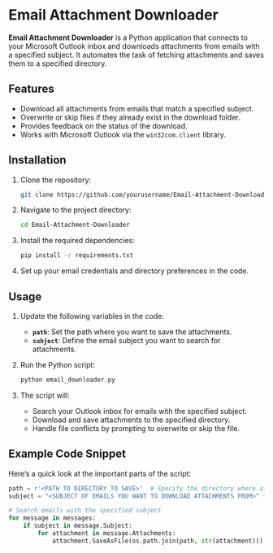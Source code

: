 # Email Attachment Downloader

**Email Attachment Downloader** is a Python application that connects to your Microsoft Outlook inbox and downloads attachments from emails with a specified subject. It automates the task of fetching attachments and saves them to a specified directory.

## Features
- Download all attachments from emails that match a specified subject.
- Overwrite or skip files if they already exist in the download folder.
- Provides feedback on the status of the download.
- Works with Microsoft Outlook via the `win32com.client` library.

## Installation

1. Clone the repository:
    ```bash
    git clone https://github.com/yourusername/Email-Attachment-Downloader.git
    ```

2. Navigate to the project directory:
    ```bash
    cd Email-Attachment-Downloader
    ```

3. Install the required dependencies:
    ```bash
    pip install -r requirements.txt
    ```

4. Set up your email credentials and directory preferences in the code.

## Usage

1. Update the following variables in the code:
    - **`path`**: Set the path where you want to save the attachments.
    - **`subject`**: Define the email subject you want to search for attachments.

2. Run the Python script:
    ```bash
    python email_downloader.py
    ```

3. The script will:
    - Search your Outlook inbox for emails with the specified subject.
    - Download and save attachments to the specified directory.
    - Handle file conflicts by prompting to overwrite or skip the file.

## Example Code Snippet
Here’s a quick look at the important parts of the script:

```python
path = r'<PATH TO DIRECTORY TO SAVE>'  # Specify the directory where attachments will be saved
subject = "<SUBJECT OF EMAILS YOU WANT TO DOWNLOAD ATTACHMENTS FROM>" + today  # Specify the email subject

# Search emails with the specified subject
for message in messages:
    if subject in message.Subject:
        for attachment in message.Attachments:
            attachment.SaveAsFile(os.path.join(path, str(attachment)))  # Save the attachment
